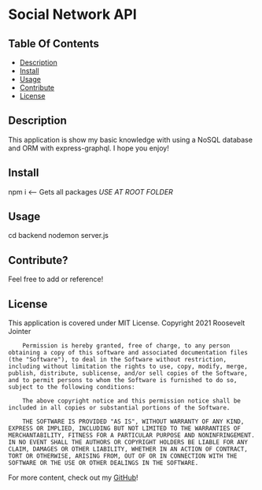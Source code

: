 # Social Network API

## Table Of Contents
<!-- click each bullet to move to the associated section -->
* [Description](#description)
* [Install](#install)
* [Usage](#usage)
* [Contribute](#contribute)
* [License](#license)

## Description

This application is show my basic knowledge with using a NoSQL database and ORM
with express-graphql. I hope you enjoy!

## Install

npm i <-- Gets all packages *USE AT ROOT FOLDER*

## Usage

cd backend
nodemon server.js

## Contribute?

Feel free to add or reference!


## License

This application is covered under MIT License.
Copyright 2021 Roosevelt Jointer
       
        Permission is hereby granted, free of charge, to any person obtaining a copy of this software and associated documentation files (the "Software"), to deal in the Software without restriction, including without limitation the rights to use, copy, modify, merge, publish, distribute, sublicense, and/or sell copies of the Software, and to permit persons to whom the Software is furnished to do so, subject to the following conditions:
        
        The above copyright notice and this permission notice shall be included in all copies or substantial portions of the Software.
        
        THE SOFTWARE IS PROVIDED "AS IS", WITHOUT WARRANTY OF ANY KIND, EXPRESS OR IMPLIED, INCLUDING BUT NOT LIMITED TO THE WARRANTIES OF MERCHANTABILITY, FITNESS FOR A PARTICULAR PURPOSE AND NONINFRINGEMENT. IN NO EVENT SHALL THE AUTHORS OR COPYRIGHT HOLDERS BE LIABLE FOR ANY CLAIM, DAMAGES OR OTHER LIABILITY, WHETHER IN AN ACTION OF CONTRACT, TORT OR OTHERWISE, ARISING FROM, OUT OF OR IN CONNECTION WITH THE SOFTWARE OR THE USE OR OTHER DEALINGS IN THE SOFTWARE.

For more content, check out my [GitHub](https://github.com/rjointer2)!